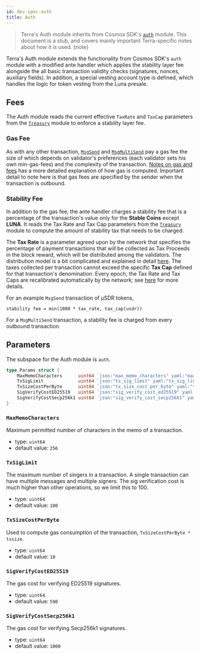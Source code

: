 ```yaml
---
id: dev-spec-auth
title: Auth
---
```


> Terra's Auth module inherits from Cosmos SDK's [`auth`](https://github.com/cosmos/cosmos-sdk/tree/v0.37.4/docs/spec/auth) module. This document is a stub, and covers mainly important Terra-specific notes about how it is used.
{note}

Terra's Auth module extends the functionality from Cosmos SDK's `auth` module with a modified ante handler which applies the stability layer fee alongside the all basic transaction validity checks (signatures, nonces, auxiliary fields). In addition, a special vesting account type is defined, which handles the logic for token vesting from the Luna presale.

## Fees

The Auth module reads the current effective `TaxRate` and `TaxCap` parameters from the [`Treasury`](dev-spec-treasury.md) module to enforce a stability layer fee.

### Gas Fee

As with any other transaction, [`MsgSend`](dev-spec-bank.md#msgsend) and [`MsgMultiSend`](dev-spec-bank.md#msgmultisend) pay a gas fee the size of which depends on validator's preferences (each validator sets his own min-gas-fees) and the complexity of the transaction. [Notes on gas and fees](node-users.md#a-note-on-gas-and-fees) has a more detailed explanation of how gas is computed. Important detail to note here is that gas fees are specified by the sender when the transaction is outbound.

### Stability Fee

In addition to the gas fee, the ante handler charges a stability fee that is a percentage of the transaction's value only for the **Stable Coins** except **LUNA**. It reads the Tax Rate and Tax Cap parameters from the [`Treasury`](dev-spec-treasury.md) module to compute the amount of stability tax that needs to be charged.

The __Tax Rate__ is a parameter agreed upon by the network that specifies the percentage of payment transactions that will be collected as Tax Proceeds in the block reward, which will be distributed among the validators. The distribution model is a bit complicated and explained in detail [here](validator-faq.md#how-are-block-provisions-distributed). The taxes collected per transaction cannot exceed the specific __Tax Cap__ defined for that transaction's denomination. Every epoch, the Tax Rate and Tax Caps are recalibrated automatically by the network; see [here](dev-spec-treasury.md#monetary-policy-levers) for more details.

For an example `MsgSend` transaction of µSDR tokens,

```text
stability fee = min(1000 * tax_rate, tax_cap(usdr))
```

For a `MsgMultiSend` transaction, a stability fee is charged from every outbound transaction.

## Parameters

The subspace for the Auth module is `auth`.

```go
type Params struct {
	MaxMemoCharacters      uint64 `json:"max_memo_characters" yaml:"max_memo_characters"`
	TxSigLimit             uint64 `json:"tx_sig_limit" yaml:"tx_sig_limit"`
	TxSizeCostPerByte      uint64 `json:"tx_size_cost_per_byte" yaml:"tx_size_cost_per_byte"`
	SigVerifyCostED25519   uint64 `json:"sig_verify_cost_ed25519" yaml:"sig_verify_cost_ed25519"`
	SigVerifyCostSecp256k1 uint64 `json:"sig_verify_cost_secp256k1" yaml:"sig_verify_cost_secp256k1"`
}
```

### `MaxMemoCharacters`

Maximum permitted number of characters in the memo of a transaction.

- type: `uint64`
- default value: `256`

### `TxSigLimit`

The maximum number of singers in a transaction. A single transaction can have multiple messages and multiple signers. The sig verification cost is much higher than other operations, so we limit this to 100.

- type: `uint64`
- default value: `100`

### `TxSizeCostPerByte`

Used to compute gas consumption of the transaction, `TxSizeCostPerByte * txsize`.

- type: `uint64`
- default value: `10`

### `SigVerifyCostED25519`

The gas cost for verifying ED25519 signatures.

- type: `uint64`
- default value: `590`

### `SigVerifyCostSecp256k1`

The gas cost for verifying Secp256k1 signatures.

- type: `uint64`
- default value: `1000`